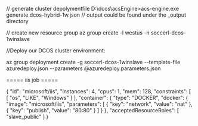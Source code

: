
// generate cluster depolymentfile
D:\dcos\acsEngine>acs-engine.exe generate dcos-hybrid-1w.json
// output could be found under the _output directory

// create new resource group
az group create -l westus -n soccerl-dcos-1winslave 
 
 
//Deploy our DCOS cluster environment: 

az group deployment create -g soccerl-dcos-1winslave --template-file azuredeploy.json --parameters @azuredeploy.parameters.json  




===== iis job =====

{
  "id": "microsoft/iis",
  "instances": 4,
  "cpus": 1,
  "mem": 128,
  "constraints": [
    [
      "os",
      "LIKE",
      "Windows"
    ]
  ],
  "container": {
    "type": "DOCKER",
    "docker": {
      "image": "microsoft/iis",
      "parameters": [
        {
          "key": "network",
          "value": "nat"
        },
        {
          "key": "publish",
          "value": "80:80"
        }
      ]
    }
  },
  "acceptedResourceRoles": [
    "slave_public"
  ]
}

